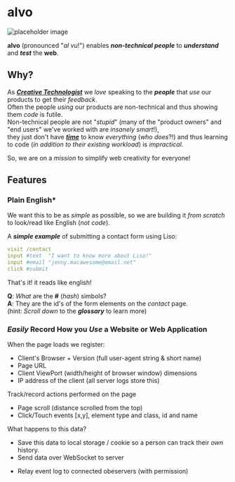 alvo
=======

![placeholder image](http://i.imgur.com/uQughKi.jpg)

**alvo** (pronounced "*al vu*!") enables ***non-technical people*** to ***understand*** and ***test*** the **web**.

## Why?

As [***Creative Technologist***](https://markavnet.wordpress.com/2010/06/22/what-the-heck-is-a-creative-technologist/)
we *love* speaking to the ***people*** that *use* our products to get their *feedback*.  
Often the people *using* our products are non-technical and thus showing them *code* is futile.  
Non-technical people are not "*stupid*"
(many of the "product owners" and "end users" we've worked with are *insanely smart*!),  
they just don't have [***time***](https://github.com/ideaq/time)
to know *everything* (*who does*?!) and thus learning to code (*in addition to their existing workload*)
is *impractical*.

So, we are on a *mission* to simplify web creativity for everyone!

## Features

### Plain English*

We want this to be as *simple* as possible, so we are
building it *from scratch* to look/read like English (*not code*).

A ***simple example*** of submitting a contact form using Liso:

```yml
visit /contact
input #text  "I want to know more about Liso!"
input #email "jenny.macawesome@email.net"
click #submit
```
That's it! it reads like english!

**Q**: *What* are the **#** (*hash*) simbols?  
**A**: They are the id's of the form elements on the *contact* page.  
(hint: *Scroll down* to the ***glossary*** to learn more)


### *Easily* Record How you *Use* a Website or Web Application

When the page loads we register:

+ Client's Browser + Version (full user-agent string & short name)
+ Page URL
+ Client ViewPort (width/height of browser window) dimensions
+ IP address of the client (all server logs store this)

Track/record actions performed on the page

- Page scroll (distance scrolled from the top)
- Click/Touch events [x,y], element type and class, id and name

What happens to this data?

- Save this data to local storage / cookie so a person can track their *own* history.
- Send data over WebSocket to server
+ Relay event log to connected obeservers (with permission)
